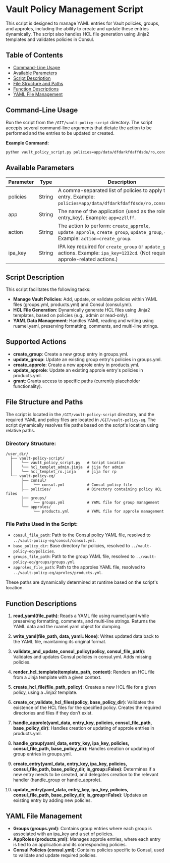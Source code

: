 # Vault Policy Management Script

This script is designed to manage YAML entries for Vault policies, groups, and approles, including the ability to create and update these entries dynamically. The script also handles HCL file generation using Jinja2 templates and validates policies in Consul.

## Table of Contents
- [Command-Line Usage](#command-line-usage)
- [Available Parameters](#available-parameters)
- [Script Description](#script-description)
- [File Structure and Paths](#file-structure-and-paths)
- [Function Descriptions](#function-descriptions)
- [YAML File Management](#yaml-file-management)

## Command-Line Usage

Run the script from the `/GIT/vault-policy-script` directory. The script accepts several command-line arguments that dictate the action to be performed and the entries to be updated or created.

**Example Command:**
```bash
python vault_policy_script.py policies=app/data/dfdarkfdaffdsde/ro,consul_tf_ro app=zzllff action=create_group ipa_key=1232cd
```

## Available Parameters

| Parameter | Type   | Description                                                                                   |
|-----------|--------|-----------------------------------------------------------------------------------------------|
| policies  | String | A comma-separated list of policies to apply to the entry. Example: `policies=app/data/dfdarkfdaffdsde/ro,consul_tf_ro`. |
| app       | String | The name of the application (used as the role_id or entry_key). Example: `app=zzllff`.        |
| action    | String | The action to perform: `create_approle`, `update_approle`, `create_group`, `update_group`, `grant`. Example: `action=create_group`. |
| ipa_key   | String | IPA key required for `create_group` or `update_group` actions. Example: `ipa_key=1232cd`. (Not required for approle-related actions.) |

## Script Description

This script facilitates the following tasks:

- **Manage Vault Policies**: Add, update, or validate policies within YAML files (groups.yml, products.yml) and Consul (consul.yml).
- **HCL File Generation**: Dynamically generate HCL files using Jinja2 templates, based on policies (e.g., admin or read-only).
- **YAML Data Management**: Handles YAML reading and writing using ruamel.yaml, preserving formatting, comments, and multi-line strings.

## Supported Actions

- **create_group**: Create a new group entry in groups.yml.
- **update_group**: Update an existing group entry's policies in groups.yml.
- **create_approle**: Create a new approle entry in products.yml.
- **update_approle**: Update an existing approle entry's policies in products.yml.
- **grant**: Grants access to specific paths (currently placeholder functionality).

## File Structure and Paths

The script is located in the `/GIT/vault-policy-script` directory, and the required YAML and policy files are located in `/GIT/vault-policy-eq`. The script dynamically resolves file paths based on the script's location using relative paths.

### Directory Structure:

```
/user_dir/
  ├── vault-policy-script/
  │    └── vault_policy_script.py   # Script Location
  │    └── hcl_templet_admin.jinja  # jija for admin
  │    └── hcl_templet_ro.jinja     # jija for rp
  └── vault-policy-eq/
       ├── consul/
       │    └── consul.yml          # Consul policy file
       ├── policies/                # Directory containing policy HCL files
       ├── groups/
       │    └── groups.yml          # YAML file for group management
       └── approles/
            └── products.yml        # YAML file for approle management
```

### File Paths Used in the Script:

- `consul_file_path`: Path to the Consul policy YAML file, resolved to `../vault-policy-eq/consul/consul.yml`.
- `base_policy_dir`: Base directory for policies, resolved to `../vault-policy-eq/policies`.
- `groups_file_path`: Path to the group YAML file, resolved to `../vault-policy-eq/groups/groups.yml`.
- `approles_file_path`: Path to the approles YAML file, resolved to `../vault-policy-eq/aproles/products.yml`.

These paths are dynamically determined at runtime based on the script's location.

## Function Descriptions

1. **read_yaml(file_path)**: Reads a YAML file using ruamel.yaml while preserving formatting, comments, and multi-line strings. Returns the YAML data and the ruamel.yaml object for dumping.

2. **write_yaml(file_path, data, yaml=None)**: Writes updated data back to the YAML file, maintaining its original format.

3. **validate_and_update_consul_policy(policy, consul_file_path)**: Validates and updates Consul policies in consul.yml. Adds missing policies.

4. **render_hcl_template(template_path, context)**: Renders an HCL file from a Jinja template with a given context.

5. **create_hcl_file(file_path, policy)**: Creates a new HCL file for a given policy, using a Jinja2 template.

6. **create_or_validate_hcl_files(policy, base_policy_dir)**: Validates the existence of the HCL files for the specified policy. Creates the required directories and files if they don’t exist.

7. **handle_approle(yaml_data, entry_key, policies, consul_file_path, base_policy_dir)**: Handles creation or updating of approle entries in products.yml.

8. **handle_group(yaml_data, entry_key, ipa_key, policies, consul_file_path, base_policy_dir)**: Handles creation or updating of group entries in groups.yml.

9. **create_entry(yaml_data, entry_key, ipa_key, policies, consul_file_path, base_policy_dir, is_group=False)**: Determines if a new entry needs to be created, and delegates creation to the relevant handler (handle_group or handle_approle).

10. **update_entry(yaml_data, entry_key, ipa_key, policies, consul_file_path, base_policy_dir, is_group=False)**: Updates an existing entry by adding new policies.

## YAML File Management

- **Groups (groups.yml)**: Contains group entries where each group is associated with an ipa_key and a set of policies.
- **AppRoles (products.yml)**: Manages approle entries, where each entry is tied to an application and its corresponding policies.
- **Consul Policies (consul.yml)**: Contains policies specific to Consul, used to validate and update required policies.
